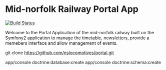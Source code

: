 Mid-norfolk Railway Portal App
========================
[![Build Status](https://travis-ci.org/nslocomotives/portal.svg)](http://travis-ci.org/nslocomotives/portal)

Welcome to the Portal Application of the mid-norfolk railway 
built on the Symfony2 application to manage the timetable, newsletters,
provide a memebers interface and allow management of events.

git clone https://github.com/nslocomotives/portal.git

app/console doctrine:database:create
app/console doctrine:schema:create
